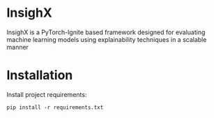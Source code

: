 # InsighX
InsighX is a PyTorch-Ignite based framework designed for evaluating machine learning models
using explainability techniques in a scalable manner

# Installation
Install project requirements:
```
pip install -r requirements.txt
```
